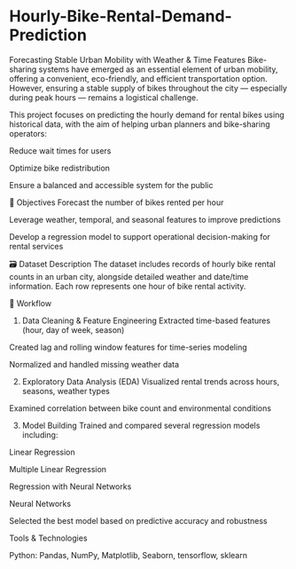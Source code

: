 # Hourly-Bike-Rental-Demand-Prediction
Forecasting Stable Urban Mobility with Weather &amp; Time Features
Bike-sharing systems have emerged as an essential element of urban mobility, offering a convenient, eco-friendly, and efficient transportation option. However, ensuring a stable supply of bikes throughout the city — especially during peak hours — remains a logistical challenge.

This project focuses on predicting the hourly demand for rental bikes using historical data, with the aim of helping urban planners and bike-sharing operators:

Reduce wait times for users

Optimize bike redistribution

Ensure a balanced and accessible system for the public

🎯 Objectives
Forecast the number of bikes rented per hour

Leverage weather, temporal, and seasonal features to improve predictions

Develop a regression model to support operational decision-making for rental services

🗃️ Dataset Description
The dataset includes records of hourly bike rental counts in an urban city, alongside detailed weather and date/time information.
Each row represents one hour of bike rental activity.

🔁 Workflow
1. Data Cleaning & Feature Engineering
Extracted time-based features (hour, day of week, season)

Created lag and rolling window features for time-series modeling

Normalized and handled missing weather data

2. Exploratory Data Analysis (EDA)
Visualized rental trends across hours, seasons, weather types

Examined correlation between bike count and environmental conditions

3. Model Building
Trained and compared several regression models including:

Linear Regression

Multiple Linear Regression

Regression with Neural Networks

Neural Networks

Selected the best model based on predictive accuracy and robustness

Tools & Technologies

Python: Pandas, NumPy, Matplotlib, Seaborn, tensorflow, sklearn


